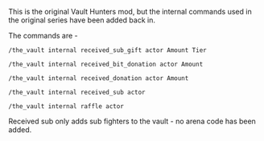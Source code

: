 This is the original Vault Hunters mod, but the internal commands used in the original series have been added back in.

The commands are -

    /the_vault internal received_sub_gift actor Amount Tier
    
    /the_vault internal received_bit_donation actor Amount
    
    /the_vault internal received_donation actor Amount
    
    /the_vault internal received_sub actor
    
    /the_vault internal raffle actor

Received sub only adds sub fighters to the vault - no arena code has been added.

